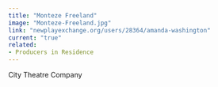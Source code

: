 ```yaml
---
title: "Monteze Freeland"
image: "Monteze-Freeland.jpg"
link: "newplayexchange.org/users/28364/amanda-washington"
current: "true"
related:
- Producers in Residence
---
```


City Theatre Company

